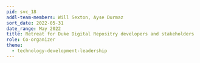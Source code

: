 ```yaml
---
pid: svc_18
addl-team-members: Will Sexton, Ayse Durmaz
sort_date: 2022-05-31
date_range: May 2022
title: Retreat for Duke Digital Repositry developers and stakeholders
role: Co-organizer
theme: 
  - technology-development-leadership
---
```

